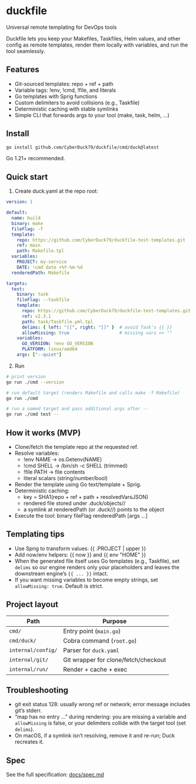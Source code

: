 # duckfile
Universal remote templating for DevOps tools

Duckfile lets you keep your Makefiles, Taskfiles, Helm values, and other config as remote templates, render them locally with variables, and run the tool seamlessly.

## Features
- Git-sourced templates: repo + ref + path
- Variable tags: !env, !cmd, !file, and literals
- Go templates with Sprig functions
- Custom delimiters to avoid collisions (e.g., Taskfile)
- Deterministic caching with stable symlinks
- Simple CLI that forwards args to your tool (make, task, helm, …)

## Install
```sh
go install github.com/CyberDuck79/duckfile/cmd/duck@latest
```

Go 1.21+ recommended.

## Quick start
1) Create duck.yaml at the repo root:
```yaml
version: 1

default:
  name: build
  binary: make
  fileFlag: -f
  template:
    repo: https://github.com/CyberDuck79/duckfile-test-templates.git
    ref: main
    path: Makefile.tpl
  variables:
    PROJECT: my-service
    DATE: !cmd date +%Y-%m-%d
  renderedPath: Makefile

targets:
  test:
    binary: task
    fileFlag: --taskfile
    template:
      repo: https://github.com/CyberDuck79/duckfile-test-templates.git
      ref: v2.3.1
      path: task/Taskfile.yml.tpl
      delims: { left: "[[", right: "]]" }  # avoid Task's {{ }}
      allowMissing: true                   # missing vars => ""
    variables:
      GO_VERSION: !env GO_VERSION
      PLATFORM: linux/amd64
    args: ["--quiet"]
```

2) Run
```sh
# print version
go run ./cmd --version

# run default target (renders Makefile and calls make -f Makefile)
go run ./cmd

# run a named target and pass additional args after --
go run ./cmd test --
```

## How it works (MVP)
- Clone/fetch the template repo at the requested ref.
- Resolve variables:
  - !env NAME → os.Getenv(NAME)
  - !cmd SHELL → /bin/sh -c SHELL (trimmed)
  - !file PATH → file contents
  - literal scalars (string/number/bool)
- Render the template using Go text/template + Sprig.
- Deterministic caching:
  - key = SHA1(repo + ref + path + resolvedVarsJSON)
  - rendered file stored under .duck/objects/<key>/<basename>
  - a symlink at renderedPath (or .duck/<target>/<basename>) points to the object
- Execute the tool: binary fileFlag renderedPath [args …]

## Templating tips
- Use Sprig to transform values: {{ .PROJECT | upper }}
- Add now/env helpers: {{ now }} and {{ env "HOME" }}
- When the generated file itself uses Go templates (e.g., Taskfile), set `delims` so our engine renders only your placeholders and leaves the downstream engine’s `{{ ... }}` intact.
- If you want missing variables to become empty strings, set `allowMissing: true`. Default is strict.

## Project layout
| Path | Purpose |
|---|---|
| `cmd/` | Entry point (`main.go`) |
| `cmd/duck/` | Cobra command (`root.go`) |
| `internal/config/` | Parser for `duck.yaml` |
| `internal/git/` | Git wrapper for clone/fetch/checkout |
| `internal/run/` | Render + cache + exec |

## Troubleshooting
- git exit status 128: usually wrong ref or network; error message includes git’s stderr.
- “map has no entry …” during rendering: you are missing a variable and `allowMissing` is false, or your delimiters collide with the target tool (set `delims`).
- On macOS, if a symlink isn’t resolving, remove it and re-run; Duck recreates it.

## Spec
See the full specification: [docs/spec.md](docs/spec.md)
